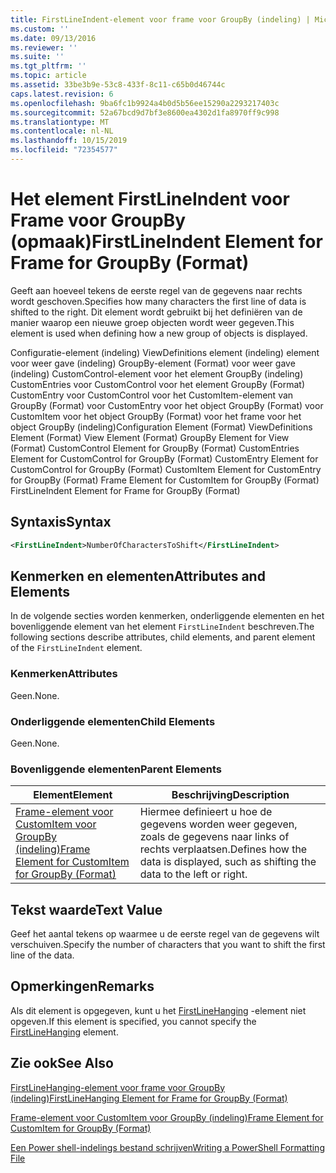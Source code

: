 ```yaml
---
title: FirstLineIndent-element voor frame voor GroupBy (indeling) | Microsoft Docs
ms.custom: ''
ms.date: 09/13/2016
ms.reviewer: ''
ms.suite: ''
ms.tgt_pltfrm: ''
ms.topic: article
ms.assetid: 33be3b9e-53c8-433f-8c11-c65b0d46744c
caps.latest.revision: 6
ms.openlocfilehash: 9ba6fc1b9924a4b0d5b56ee15290a2293217403c
ms.sourcegitcommit: 52a67bcd9d7bf3e8600ea4302d1fa8970ff9c998
ms.translationtype: MT
ms.contentlocale: nl-NL
ms.lasthandoff: 10/15/2019
ms.locfileid: "72354577"
---
```

# <a name="firstlineindent-element-for-frame-for-groupby-format"></a><span data-ttu-id="ee463-102">Het element FirstLineIndent voor Frame voor GroupBy (opmaak)</span><span class="sxs-lookup"><span data-stu-id="ee463-102">FirstLineIndent Element for Frame for GroupBy (Format)</span></span>

<span data-ttu-id="ee463-103">Geeft aan hoeveel tekens de eerste regel van de gegevens naar rechts wordt geschoven.</span><span class="sxs-lookup"><span data-stu-id="ee463-103">Specifies how many characters the first line of data is shifted to the right.</span></span> <span data-ttu-id="ee463-104">Dit element wordt gebruikt bij het definiëren van de manier waarop een nieuwe groep objecten wordt weer gegeven.</span><span class="sxs-lookup"><span data-stu-id="ee463-104">This element is used when defining how a new group of objects is displayed.</span></span>

<span data-ttu-id="ee463-105">Configuratie-element (indeling) ViewDefinitions element (indeling) element voor weer gave (indeling) GroupBy-element (Format) voor weer gave (indeling) CustomControl-element voor het element GroupBy (indeling) CustomEntries voor CustomControl voor het element GroupBy (Format) CustomEntry voor CustomControl voor het CustomItem-element van GroupBy (Format) voor CustomEntry voor het object GroupBy (Format) voor CustomItem voor het object GroupBy (Format) voor het frame voor het object GroupBy (indeling)</span><span class="sxs-lookup"><span data-stu-id="ee463-105">Configuration Element (Format) ViewDefinitions Element (Format) View Element (Format) GroupBy Element for View (Format) CustomControl Element for GroupBy (Format) CustomEntries Element for CustomControl for GroupBy (Format) CustomEntry Element for CustomControl for GroupBy (Format) CustomItem Element for CustomEntry for GroupBy (Format) Frame Element for CustomItem for GroupBy (Format) FirstLineIndent Element for Frame for GroupBy (Format)</span></span>

## <a name="syntax"></a><span data-ttu-id="ee463-106">Syntaxis</span><span class="sxs-lookup"><span data-stu-id="ee463-106">Syntax</span></span>

```xml
<FirstLineIndent>NumberOfCharactersToShift</FirstLineIndent>
```

## <a name="attributes-and-elements"></a><span data-ttu-id="ee463-107">Kenmerken en elementen</span><span class="sxs-lookup"><span data-stu-id="ee463-107">Attributes and Elements</span></span>

<span data-ttu-id="ee463-108">In de volgende secties worden kenmerken, onderliggende elementen en het bovenliggende element van het element `FirstLineIndent` beschreven.</span><span class="sxs-lookup"><span data-stu-id="ee463-108">The following sections describe attributes, child elements, and parent element of the `FirstLineIndent` element.</span></span>

### <a name="attributes"></a><span data-ttu-id="ee463-109">Kenmerken</span><span class="sxs-lookup"><span data-stu-id="ee463-109">Attributes</span></span>

<span data-ttu-id="ee463-110">Geen.</span><span class="sxs-lookup"><span data-stu-id="ee463-110">None.</span></span>

### <a name="child-elements"></a><span data-ttu-id="ee463-111">Onderliggende elementen</span><span class="sxs-lookup"><span data-stu-id="ee463-111">Child Elements</span></span>

<span data-ttu-id="ee463-112">Geen.</span><span class="sxs-lookup"><span data-stu-id="ee463-112">None.</span></span>

### <a name="parent-elements"></a><span data-ttu-id="ee463-113">Bovenliggende elementen</span><span class="sxs-lookup"><span data-stu-id="ee463-113">Parent Elements</span></span>

|<span data-ttu-id="ee463-114">Element</span><span class="sxs-lookup"><span data-stu-id="ee463-114">Element</span></span>|<span data-ttu-id="ee463-115">Beschrijving</span><span class="sxs-lookup"><span data-stu-id="ee463-115">Description</span></span>|
|-------------|-----------------|
|[<span data-ttu-id="ee463-116">Frame-element voor CustomItem voor GroupBy (indeling)</span><span class="sxs-lookup"><span data-stu-id="ee463-116">Frame Element for CustomItem for GroupBy (Format)</span></span>](./frame-element-for-customitem-for-groupby-format.md)|<span data-ttu-id="ee463-117">Hiermee definieert u hoe de gegevens worden weer gegeven, zoals de gegevens naar links of rechts verplaatsen.</span><span class="sxs-lookup"><span data-stu-id="ee463-117">Defines how the data is displayed, such as shifting the data to the left or right.</span></span>|

## <a name="text-value"></a><span data-ttu-id="ee463-118">Tekst waarde</span><span class="sxs-lookup"><span data-stu-id="ee463-118">Text Value</span></span>

<span data-ttu-id="ee463-119">Geef het aantal tekens op waarmee u de eerste regel van de gegevens wilt verschuiven.</span><span class="sxs-lookup"><span data-stu-id="ee463-119">Specify the number of characters that you want to shift the first line of the data.</span></span>

## <a name="remarks"></a><span data-ttu-id="ee463-120">Opmerkingen</span><span class="sxs-lookup"><span data-stu-id="ee463-120">Remarks</span></span>

<span data-ttu-id="ee463-121">Als dit element is opgegeven, kunt u het [FirstLineHanging](./firstlinehanging-element-for-frame-for-groupby-format.md) -element niet opgeven.</span><span class="sxs-lookup"><span data-stu-id="ee463-121">If this element is specified, you cannot specify the [FirstLineHanging](./firstlinehanging-element-for-frame-for-groupby-format.md) element.</span></span>

## <a name="see-also"></a><span data-ttu-id="ee463-122">Zie ook</span><span class="sxs-lookup"><span data-stu-id="ee463-122">See Also</span></span>

[<span data-ttu-id="ee463-123">FirstLineHanging-element voor frame voor GroupBy (indeling)</span><span class="sxs-lookup"><span data-stu-id="ee463-123">FirstLineHanging Element for Frame for GroupBy (Format)</span></span>](./firstlinehanging-element-for-frame-for-groupby-format.md)

[<span data-ttu-id="ee463-124">Frame-element voor CustomItem voor GroupBy (indeling)</span><span class="sxs-lookup"><span data-stu-id="ee463-124">Frame Element for CustomItem for GroupBy (Format)</span></span>](./frame-element-for-customitem-for-groupby-format.md)

[<span data-ttu-id="ee463-125">Een Power shell-indelings bestand schrijven</span><span class="sxs-lookup"><span data-stu-id="ee463-125">Writing a PowerShell Formatting File</span></span>](./writing-a-powershell-formatting-file.md)
